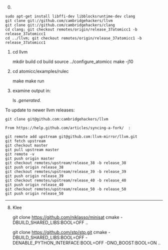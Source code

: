 


0)

    sudo apt-get install libffi-dev libblocksruntime-dev clang
    git clone git://github.com/cambridgehackers/llvm
    git clone git://github.com/cambridgehackers/clang
    cd clang; git checkout remotes/origin/release_37atomicc1 -b release_37atomicc1
    cd ../llvm; git checkout remotes/origin/release_37atomicc1 -b release_37atomicc1

1) cd llvm 

    mkdir build
    cd build
    source ../configure_atomicc
    make -j10

2) cd atomicc/examples/rulec

    make 
    make run

3) examine output in:

    ls *.generated.*

To update to newer llvm releases:

    git clone git@github.com:cambridgehackers/llvm

    From https://help.github.com/articles/syncing-a-fork/  :

    git remote add upstream git@github.com:llvm-mirror/llvm.git
    git fetch upstream
    git checkout master
    git pull upstream master
    git remote -v
    git push origin master
    git checkout remotes/upstream/release_38 -b release_38
    git push origin release_38
    git checkout remotes/upstream/release_39 -b release_39
    git push origin release_39
    git checkout remotes/upstream/release_40 -b release_40
    git push origin release_40
    git checkout remotes/upstream/release_50 -b release_50
    git push origin release_50

----------------

8) Klee

    git clone https://github.com/niklasso/minisat
    cmake -DBUILD_SHARED_LIBS:BOOL=OFF ..

    git clone https://github.com/stp/stp.git
    cmake -DBUILD_SHARED_LIBS:BOOL=OFF -DENABLE_PYTHON_INTERFACE:BOOL=OFF -DNO_BOOST:BOOL=ON ..

